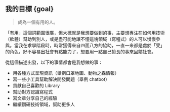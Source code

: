 ## 我的目標 {goal}

> 成為一個有用的人。

「有用」這個詞範圍很廣，但大概就是我想要做到的事，主要想專注在如何用技術（軟體）幫助到別人，或是盡可能地讓不懂這塊領域（寫程式）的人可以慢慢參與。當我在求學階段時，時常獲得來自四面八方的協助，一直一來都是處於「受」的角色，好不容易出社會有點能力了，想要用一點自己擅長的事來回饋社會。

從這個描述出發，以下的事情都會是我想做的事：

- 用各種方式呈現資訊（舉例口罩地圖、動物之森情報）
- 寫一些小工具幫助解決開發問題（舉例 chatbot）
- 貢獻自己喜歡的 Library
- 幫助對方認識寫程式
- 寫文章分享自己的經驗
- 繼續鑽研技術領域，幫助更多人
